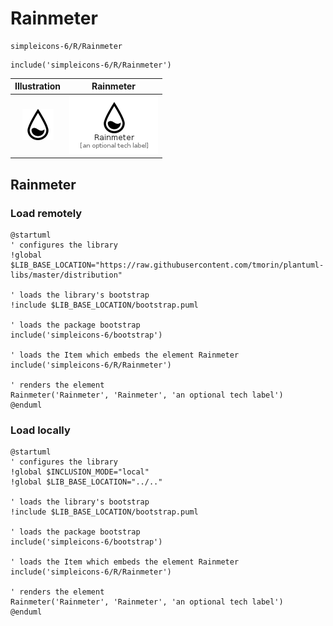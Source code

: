# Rainmeter


```text
simpleicons-6/R/Rainmeter
```

```text
include('simpleicons-6/R/Rainmeter')
```



| Illustration | Rainmeter |
| :---: | :---: |
| ![illustration for Illustration](../../simpleicons-6/R/Rainmeter.png) | ![illustration for Rainmeter](../../simpleicons-6/R/Rainmeter.Local.png) |




## Rainmeter

### Load remotely
```plantuml
@startuml
' configures the library
!global $LIB_BASE_LOCATION="https://raw.githubusercontent.com/tmorin/plantuml-libs/master/distribution"

' loads the library's bootstrap
!include $LIB_BASE_LOCATION/bootstrap.puml

' loads the package bootstrap
include('simpleicons-6/bootstrap')

' loads the Item which embeds the element Rainmeter
include('simpleicons-6/R/Rainmeter')

' renders the element
Rainmeter('Rainmeter', 'Rainmeter', 'an optional tech label')
@enduml
```

### Load locally
```plantuml
@startuml
' configures the library
!global $INCLUSION_MODE="local"
!global $LIB_BASE_LOCATION="../.."

' loads the library's bootstrap
!include $LIB_BASE_LOCATION/bootstrap.puml

' loads the package bootstrap
include('simpleicons-6/bootstrap')

' loads the Item which embeds the element Rainmeter
include('simpleicons-6/R/Rainmeter')

' renders the element
Rainmeter('Rainmeter', 'Rainmeter', 'an optional tech label')
@enduml
```


